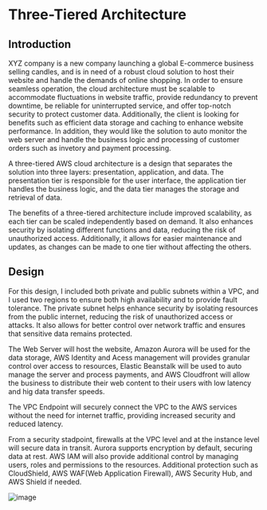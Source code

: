 # Three-Tiered Architecture



## Introduction

XYZ company is a new company launching a global E-commerce business selling candles, and is in need of a robust cloud solution to host their website and handle the demands of online shopping. In order to ensure seamless operation, the cloud architecture must be scalable to accommodate fluctuations in website traffic, provide redundancy to prevent downtime, be reliable for uninterrupted service, and offer top-notch security to protect customer data. Additionally, the client is looking for benefits such as efficient data storage and caching to enhance website performance. In addition, they would like the solution to auto monitor the web server and handle the business logic and processing of customer orders such as invetory and payment processing. 

A three-tiered AWS cloud architecture is a design that separates the solution into three layers: presentation, application, and data. The presentation tier is responsible for the user interface, the application tier handles the business logic, and the data tier manages the storage and retrieval of data. 

The benefits of a three-tiered architecture include improved scalability, as each tier can be scaled independently based on demand. It also enhances security by isolating different functions and data, reducing the risk of unauthorized access. Additionally, it allows for easier maintenance and updates, as changes can be made to one tier without affecting the others.


## Design


For this design, I included both private and public subnets within a VPC, and I used two regions to ensure both high availability and to provide fault tolerance.  The private subnet helps enhance security by isolating resources from the public internet, reducing the risk of unauthorized access or attacks. It also allows for better control over network traffic and ensures that sensitive data remains protected.

The Web Server will host the website, Amazon Aurora will be used for the data storage, AWS Identity and Acess management will provides granular control over access to resources, Elastic Beanstalk will be used to auto manage the server and process payments, and AWS Cloudfront will allow the business to distribute their web content to their users with low latency and hig data transfer speeds. 

The VPC Endpoint will securely connect the VPC to the AWS services without the need for internet traffic, providing increased security and reduced latency. 

From a security stadpoint, firewalls at the VPC level and at the instance level will secure data in transit. Aurora supports encryption by default, securing data at rest. AWS IAM will also provide additional control by managing users, roles and permissions to the resources. Additional protection such as CloudShield, AWS WAF(Web Application Firewall), AWS Security Hub, and AWS Shield if needed. 




![image](https://github.com/dbriones49/Cloud--Three-Tiered-Architecture/assets/143753667/9ecf458f-c78f-4631-95ed-6caabf183708)


